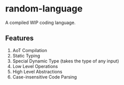 # random-language
A compiled WIP coding language.

## Features
 1. AoT Compilation
 2. Static Typing
 3. Special Dynamic Type (takes the type of any input)
 4. Low Level Operations
 5. High Level Abstractions
 6. Case-insensitive Code Parsing